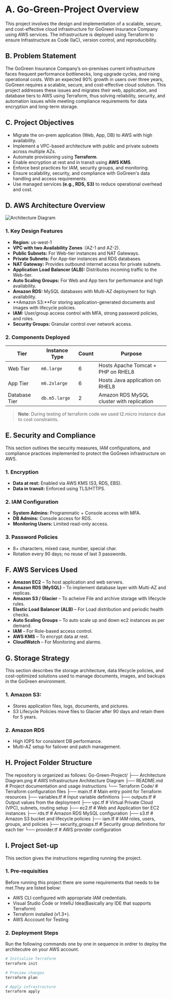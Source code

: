 # A. Go-Green-Project Overview
This project involves the design and implementation of a scalable, secure, and cost-effective cloud infrastructure for GoGreen Insurance Company using AWS services. The infrastructure is deployed using Terraform to ensure Infrastructure as Code (IaC), version control, and reproducibility.

## B. Problem Statement
The GoGreen Insurance Company’s on-premises current infrastructure faces frequent performance bottlenecks, long upgrade cycles, and rising operational costs. With an expected 90% growth in users over three years, GoGreen requires a scalable, secure, and cost-effective cloud solution. This project addresses these issues and migrates their web, application, and database tiers to AWS using Terraform, thus solving reliability, security, and automation issues while meeting compliance requirements for data encryption and long-term storage.

## C. Project Objectives
- Migrate the on-prem application (Web, App, DB) to AWS with high availability.
- Implement a VPC-based architecture with public and private subnets across multiple AZs.
- Automate provisioning using **Terraform**.
- Enable encryption at rest and in transit using **AWS KMS**.
- Enforce best practices for IAM, security groups, and monitoring.
- Ensure scalability, security, and compliance with GoGreen's data handling and access requirements.
- Use managed services **(e.g., RDS, S3)** to reduce operational overhead and cost.

## D. AWS Architecture Overview
![Architecture Diagram](Architecture%20Diagram.png)

###  1. Key Design Features
- **Region:** us-west-1
- **VPC with two Availability Zones** :(AZ-1 and AZ-2).
- **Public Subnets:** For Web-tier instances and NAT Gateways.
- **Private Subnets:** For App-tier instances and RDS databases.
- **NAT Gateway:** Provides outbound internet access for private subnets.
- **Application Load Balancer (ALB):** Distributes incoming traffic to the Web-tier.
- **Auto Scaling Groups:** For Web and App tiers for performance and high availability.
- **Amazon RDS:** MySQL databases with Multi-AZ deployment for high availability.
- **Amazon S3:**For storing application-generated documents and images with lifecycle policies.
- **IAM:** User/group access control with MFA, strong password policies, and roles.
- **Security Groups:** Granular control over network access.

### 2. Components Deployed
| **Tier**         | **Instance Type** | **Count** | **Purpose**                                      |
|------------------|-------------------|-----------|--------------------------------------------------|
| Web Tier         | `m6.large`        | 6         | Hosts Apache Tomcat + PHP on RHEL8              |
| App Tier         | `m6.2xlarge`      | 6         | Hosts Java application on RHEL8                 |
| Database Tier    | `db.m5.large`     | 2         | Amazon RDS MySQL cluster with replication       |

> **Note**: During testing of terraform code we used t2.micro instance due to cost constraints.

## E. Security and Compliance
This section outlines the security measures, IAM configurations, and compliance practices implemented to protect the GoGreen infrastructure on AWS.

### 1. Encryption
- **Data at rest:** Enabled via AWS KMS (S3, RDS, EBS).
- **Data in transit:** Enforced using TLS/HTTPS.

### 2. IAM Configuration
- **System Admins:** Programmatic + Console access with MFA.
- **DB Admins:** Console access for RDS.
- **Monitoring Users:** Limited read-only access.

### 3. Password Policies
- 8+ characters, mixed case, number, special char.
- Rotation every 90 days; no reuse of last 3 passwords.

## F. AWS Services Used
- **Amazon EC2** – To host application and web servers.
- **Amazon RDS (MySQL)** – To implement database layer with Multi-AZ and replicas.
- **Amazon S3 / Glacier** – To acheive File and archive storage with lifecycle rules.
- **Elastic Load Balancer (ALB)** – For Load distribution and  periodic health checks.
- **Auto Scaling Groups** – To auto scale up and down ec2 instances as per demand.
- **IAM** – For Role-based access control.
- **AWS KMS** – To encrypt data at rest.
- **CloudWatch** – For Monitoring and alarms.

## G. Storage Strategy
This section describes the storage architecture, data lifecycle policies, and cost-optimized solutions used to manage documents, images, and backups in the GoGreen environment.

###  1. Amazon S3:
- Stores application files, logs, documents, and pictures.
- S3 Lifecycle Policies move files to Glacier after 90 days and retain them for 5 years.

### 2. Amazon RDS
- High IOPS for consistent DB performance.
- Multi-AZ setup for failover and patch management.

##  H. Project Folder Structure
The repository is organized as follows:
Go-Green-Project/
├── Architecture Diagram.png # AWS Infrastructure Architecture Diagram
├── README.md # Project documentation and usage instructions
└── Terraform Code/ # Terraform configuration files
├── main.tf # Main entry point for Terraform resources
├── variables.tf # Input variable definitions
├── outputs.tf # Output values from the deployment
├── vpc.tf # Virtual Private Cloud (VPC), subnets, routing setup
├── ec2.tf # Web and Application tier EC2 instances
├── rds.tf # Amazon RDS MySQL configuration
├── s3.tf # Amazon S3 bucket and lifecycle policies
├── iam.tf # IAM roles, users, groups, and policies
├── security_groups.tf # Security group definitions for each tier
└── provider.tf # AWS provider configuration

## I. Project Set-up
This section gives the instructions regarding running the project.
### 1. Pre-requisities
Before running this project there are some requirements that needs to be met.They are listed below:
- AWS CLI configured with appropriate IAM credentials.
- Visual Studio Code or IntelliJ Idea(Basically any IDE that supports Terraform)
- Terraform installed (v1.3+).
- AWS Acccount for Testing

### 2. Deployment Steps
Run the following commands one by one in sequence in ordrer to deploy the architecutre on your AWS account.
```bash
# Initialize Terraform
terraform init

# Preview changes
terraform plan

# Apply infrastructure
terraform apply
```
